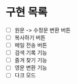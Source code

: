 # 구현 목록

- [ ] 원문 -> 수정문 변환 버튼
- [ ] 복사하기 버튼
- [ ] 메일 전송 버튼
- [ ] 검색 기록 기능
- [ ] 즐겨 찾기 기능
- [ ] 영문 변환 기능
- [ ] 다크 모드
